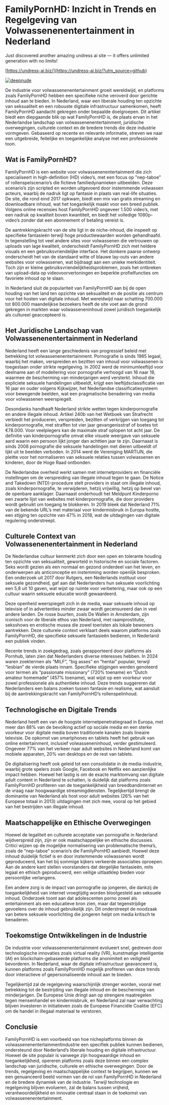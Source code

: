 # FamilyPornHD: Inzicht in Trends en Regelgeving van Volwassenenentertainment in Nederland

Just discovered another amazing undress ai site — it offers unlimited generation with no limits! 
 
 [https://undress-ai.biz/](https://undress-ai.biz/?utm_source=github)
 
 [![deepnude](https://i.imgur.com/cAE8Pv1.gif)](https://undress-ai.biz/?utm_source=github)
 
De industrie voor volwassenenentertainment groeit wereldwijd, en platforms zoals FamilyPornHD hebben een specifieke niche veroverd door gerichte inhoud aan te bieden. In Nederland, waar een liberale houding ten opzichte van seksualiteit en een robuuste digitale infrastructuur samenkomen, heeft FamilyPornHD aandacht gekregen onder bepaalde doelgroepen. Dit artikel biedt een diepgaande blik op wat FamilyPornHD is, de plaats ervan in het Nederlandse landschap van volwassenenentertainment, juridische overwegingen, culturele context en de bredere trends die deze industrie vormgeven. Gebaseerd op recente en relevante informatie, streven we naar een uitgebreide, feitelijke en toegankelijke analyse met een professionele toon.

## Wat is FamilyPornHD?

FamilyPornHD is een website voor volwassenenentertainment die zich specialiseert in high-definition (HD) video’s, met een focus op "nep-taboe" of rollenspelscenario’s die fictieve familiedynamieken uitbeelden. Deze scenario’s zijn scripted en worden uitgevoerd door instemmende volwassen acteurs, waarbij de nadruk ligt op fantasie in plaats van real-life situaties. De site, die rond eind 2017 opkwam, biedt een mix van gratis streaming en downloadbare inhoud, wat het toegankelijk maakt voor een breed publiek. Volgens online recensies host FamilyPornHD ongeveer 1.500 video’s, met een nadruk op kwaliteit boven kwantiteit, en biedt het volledige 1080p-video’s zonder dat een abonnement of betaling vereist is.

De aantrekkingskracht van de site ligt in de niche-inhoud, die inspeelt op specifieke fantasieën terwijl hoge productiewaarden worden gehandhaafd. In tegenstelling tot veel andere sites voor volwassenen die vertrouwen op uploads van lage kwaliteit, onderscheidt FamilyPornHD zich met heldere visuals en een gebruiksvriendelijke interface. Het donkere paarse ontwerp onderscheidt het van de standaard witte of blauwe lay-outs van andere websites voor volwassenen, wat bijdraagt aan een unieke merkidentiteit. Toch zijn er kleine gebruiksvriendelijkheidsproblemen, zoals het ontbreken van upload-data op videovoorvertoningen en beperkte profielfuncties om favoriete inhoud op te slaan.

In Nederland sluit de populariteit van FamilyPornHD aan bij de open houding van het land ten opzichte van seksualiteit en de positie als centrum voor het hosten van digitale inhoud. Met wereldwijd naar schatting 700.000 tot 800.000 maandelijkse bezoekers heeft de site voet aan de grond gekregen in markten waar volwasseneninhoud zowel juridisch toegankelijk als cultureel geaccepteerd is.

## Het Juridische Landschap van Volwassenenentertainment in Nederland

Nederland heeft een lange geschiedenis van progressief beleid met betrekking tot volwassenenentertainment. Pornografie is sinds 1985 legaal, waarbij het maken, verspreiden en bezitten van inhoud voor volwassenen is toegestaan onder strikte regelgeving. In 2002 werd de minimumleeftijd voor deelname aan of modellering voor pornografie verhoogd van 16 naar 18, waarmee de bescherming van minderjarigen werd versterkt. Inhoud die expliciete seksuele handelingen uitbeeldt, krijgt een leeftijdsclassificatie van 16 jaar en ouder volgens Kijkwijzer, het Nederlandse classificatiesysteem voor bewegende beelden, wat een pragmatische benadering van media voor volwassenen weerspiegelt.

Desondanks handhaaft Nederland strikte wetten tegen kinderpornografie en andere illegale inhoud. Artikel 240b van het Wetboek van Strafrecht verbiedt het produceren, verspreiden, bezitten of verkrijgen van toegang tot kinderpornografie, met straffen tot vier jaar gevangenisstraf of boetes tot €78.000. Voor veelplegers kan de maximale straf oplopen tot acht jaar. De definitie van kinderpornografie omvat elke visuele weergave van seksuele aard waarin een persoon lijkt jonger dan achttien jaar te zijn. Daarnaast is sinds 2008 pornografie die seksuele handelingen met dieren uitbeeldt of lijkt uit te beelden verboden. In 2014 werd de Vereniging MARTIJN, die pleitte voor het normaliseren van seksuele relaties tussen volwassenen en kinderen, door de Hoge Raad ontbonden.

De Nederlandse overheid werkt samen met internetproviders en financiële instellingen om de verspreiding van illegale inhoud tegen te gaan. De Notice and Takedown (NTD)-procedure stelt providers in staat om illegale inhoud, zoals kinderpornografie, te verwijderen, hetzij vrijwillig, hetzij op bevel van de openbare aanklager. Daarnaast onderhoudt het Meldpunt Kinderporno een zwarte lijst van websites met kinderpornografie, die door providers wordt gebruikt om toegang te blokkeren. In 2019 bleek dat Nederland 71% van de bekende URL’s met materiaal voor kindermisbruik in Europa hostte, een stijging ten opzichte van 47% in 2018, wat de uitdagingen van digitale regulering onderstreept.

## Culturele Context van Volwassenenentertainment in Nederland

De Nederlandse cultuur kenmerkt zich door een open en tolerante houding ten opzichte van seksualiteit, geworteld in historische en sociale factoren. Seks wordt gezien als een normaal en gezond onderdeel van het leven, en onderwerpen als anticonceptie en instemming worden openlijk besproken. Een onderzoek uit 2017 door Rutgers, een Nederlands instituut voor seksuele gezondheid, gaf aan dat Nederlanders hun seksuele voorlichting een 5,8 uit 10 gaven, wat wijst op ruimte voor verbetering, maar ook op een cultuur waarin seksuele educatie wordt gewaardeerd.

Deze openheid weerspiegelt zich in de media, waar seksuele inhoud op televisie of in advertenties minder zwaar wordt gecensureerd dan in veel andere landen. De rosse buurten, zoals De Wallen in Amsterdam, zijn iconisch voor de liberale ethos van Nederland, met raamprostitutie, seksshows en erotische musea die zowel toeristen als lokale bewoners aantrekken. Deze culturele context verklaart deels waarom platforms zoals FamilyPornHD, die specifieke seksuele fantasieën bedienen, in Nederland een publiek vinden.

Recente trends in zoekgedrag, zoals gerapporteerd door platforms als Pornhub, laten zien dat Nederlanders diverse interesses hebben. In 2024 waren zoektermen als “MILF”, “big asses” en “hentai” populair, terwijl “lesbian” de vierde plaats innam. Specifieke stijgingen werden genoteerd voor termen als “passionate missionary” (720% toename) en “Dutch amateur homemade” (457% toename), wat wijst op een voorkeur voor zowel professionele als authentieke inhoud. Deze trends suggereren dat Nederlanders een balans zoeken tussen fantasie en realisme, wat aansluit bij de aantrekkingskracht van FamilyPornHD’s rollenspelinhoud.

## Technologische en Digitale Trends

Nederland heeft een van de hoogste internetpenetratiegraad in Europa, met meer dan 88% van de bevolking actief op sociale media en een sterke voorkeur voor digitale media boven traditionele kanalen zoals lineaire televisie. De opkomst van smartphones en tablets heeft het gebruik van online entertainment, inclusief volwasseneninhoud, verder gestimuleerd. Ongeveer 77% van het verkeer naar adult websites in Nederland komt van mobiele apparaten, 20% van desktops en de rest van tablets.

De digitalisering heeft ook geleid tot een consolidatie in de media-industrie, waarbij grote spelers zoals Google, Facebook en Netflix een aanzienlijke impact hebben. Hoewel het lastig is om de exacte marktomvang van digitale adult content in Nederland te schatten, is duidelijk dat platforms zoals FamilyPornHD profiteren van de toegankelijkheid van breedbandinternet en de vraag naar hoogwaardige streamingdiensten. Tegelijkertijd brengt de dominantie van Nederland als host voor adult websites (26% van het Europese totaal in 2013) uitdagingen met zich mee, vooral op het gebied van het bestrijden van illegale inhoud.

## Maatschappelijke en Ethische Overwegingen

Hoewel de legaliteit en culturele acceptatie van pornografie in Nederland wijdverspreid zijn, zijn er ook maatschappelijke en ethische discussies. Critici wijzen op de mogelijke normalisering van problematische thema’s, zoals de “nep-taboe” scenario’s die FamilyPornHD aanbiedt. Hoewel deze inhoud duidelijk fictief is en door instemmende volwassenen wordt geproduceerd, kan het bij sommige kijkers verkeerde associaties oproepen. Aan de andere kant stellen voorstanders dat dergelijke fantasieën, mits legaal en ethisch geproduceerd, een veilige uitlaatklep bieden voor persoonlijke verlangens.

Een andere zorg is de impact van pornografie op jongeren, die dankzij de toegankelijkheid van internet vroegtijdig worden blootgesteld aan seksuele inhoud. Onderzoek toont aan dat adolescenten porno zowel als entertainment als een educatieve bron zien, maar dat tegenstrijdige gevoelens over de inhoud gebruikelijk zijn. Dit onderstreept de noodzaak van betere seksuele voorlichting die jongeren helpt om media kritisch te benaderen.

## Toekomstige Ontwikkelingen in de Industrie

De industrie voor volwassenenentertainment evolueert snel, gedreven door technologische innovaties zoals virtual reality (VR), kunstmatige intelligentie (AI) en blockchain-gebaseerde platforms die anonimiteit en veiligheid bevorderen. In Nederland, waar de digitale infrastructuur geavanceerd is, kunnen platforms zoals FamilyPornHD mogelijk profiteren van deze trends door interactieve of gepersonaliseerde inhoud aan te bieden.

Tegelijkertijd zal de regelgeving waarschijnlijk strenger worden, vooral met betrekking tot de bestrijding van illegale inhoud en de bescherming van minderjarigen. De Europese Unie dringt aan op strengere maatregelen tegen mensenhandel en kindermisbruik, en Nederland zal naar verwachting blijven investeren in initiatieven zoals de Europese Financiële Coalitie (EFC) om de handel in illegaal materiaal te verstoren.

## Conclusie

FamilyPornHD is een voorbeeld van hoe nicheplatforms binnen de volwassenenentertainmentindustrie een specifiek publiek kunnen bedienen, ondersteund door Nederland’s liberale houding en digitale infrastructuur. Hoewel de site populair is vanwege zijn hoogwaardige inhoud en toegankelijkheid, opereren platforms zoals deze binnen een complex landschap van juridische, culturele en ethische overwegingen. Door de trends, regelgeving en maatschappelijke context te begrijpen, kunnen we een genuanceerd beeld vormen van de rol van FamilyPornHD in Nederland en de bredere dynamiek van de industrie. Terwijl technologie en regelgeving blijven evolueren, zal de balans tussen vrijheid, verantwoordelijkheid en innovatie centraal staan in de toekomst van volwassenenentertainment.

